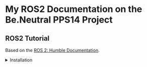 # My ROS2 Documentation on the Be.Neutral PPS14 Project

## ROS2 Tutorial
Based on the [ROS 2: Humble Documentation](https://docs.ros.org/en/humble/index.html).

<details><summary>Installation</summary>

First, I installed WSL using Windows PowerShell, opening it as administrator and using the command:
```
wsl --install
```

Then, I installed [Ubuntu 22.04.3 LTS](https://apps.microsoft.com/detail/9PN20MSR04DW?hl=en-us&gl=US), opened and configured it.

Lastly, I followed the steps available on the [Ubuntu (Debian packages) Installation](https://docs.ros.org/en/humble/Installation/Ubuntu-Install-Debians.html#).
</details>